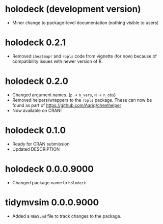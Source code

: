 # holodeck (development version)

* Minor change to package-level documentation (nothing visible to users)

# holodeck 0.2.1

* Removed `iheatmapr` and `ropls` code from vignette (for now) because of compatibility issues with newer version of R.

# holodeck 0.2.0

* Changed argument names. (`p` -> `n_vars`, `N` -> `n_obs`)
* Removed helpers/wrappers to the `ropls` package.  These can now be found as part of https://github.com/Aariq/chemhelper
* Now available on CRAN!

# holodeck 0.1.0

* Ready for CRAN submission
* Updated DESCRIPTION

# holodeck 0.0.0.9000

* Changed package name to `holodeck`

# tidymvsim 0.0.0.9000

* Added a `NEWS.md` file to track changes to the package.
